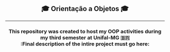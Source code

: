 <h2 align = "center">
  🎓 Orientação a Objetos 🎓
</h2>

<hr>

<h3 align = "center">
   This repository was created to host my OOP activities during my third semester at Unifal-MG 🇧🇷 <br>
   :Final description of the intire project must go here:
</h3>
